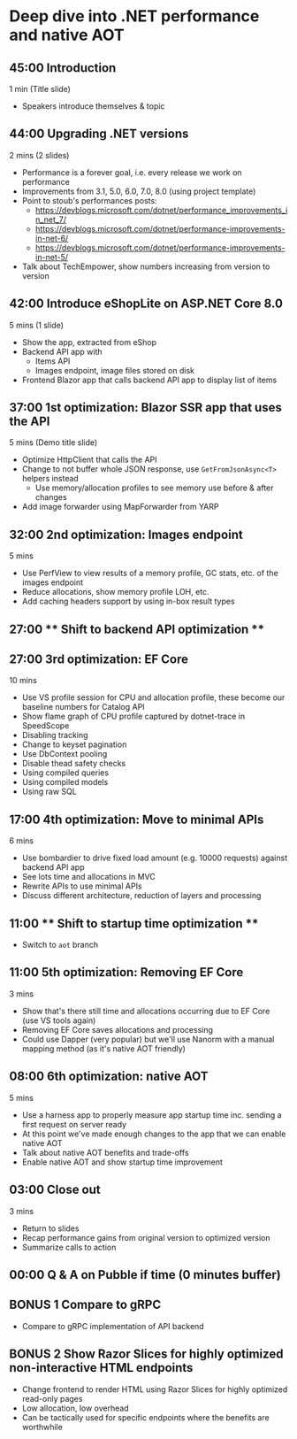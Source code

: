 # Deep dive into .NET performance and native AOT

## 45:00 Introduction

1 min (Title slide)

- Speakers introduce themselves & topic

## 44:00 Upgrading .NET versions

2 mins (2 slides)

- Performance is a forever goal, i.e. every release we work on performance
- Improvements from 3.1, 5.0, 6.0, 7.0, 8.0 (using project template)
- Point to stoub's performances posts:
  - https://devblogs.microsoft.com/dotnet/performance_improvements_in_net_7/
  - https://devblogs.microsoft.com/dotnet/performance-improvements-in-net-6/
  - https://devblogs.microsoft.com/dotnet/performance-improvements-in-net-5/
- Talk about TechEmpower, show numbers increasing from version to version

## 42:00 Introduce eShopLite on ASP.NET Core 8.0

5 mins (1 slide)

- Show the app, extracted from eShop
- Backend API app with
  - Items API
  - Images endpoint, image files stored on disk
- Frontend Blazor app that calls backend API app to display list of items

## 37:00 1st optimization: Blazor SSR app that uses the API

5 mins (Demo title slide)

- Optimize HttpClient that calls the API
- Change to not buffer whole JSON response, use `GetFromJsonAsync<T>` helpers instead
  - Use memory/allocation profiles to see memory use before & after changes
- Add image forwarder using MapForwarder from YARP

## 32:00 2nd optimization: Images endpoint

5 mins

- Use PerfView to view results of a memory profile, GC stats, etc. of the images endpoint
- Reduce allocations, show memory profile LOH, etc.
- Add caching headers support by using in-box result types

## 27:00 ** Shift to backend API optimization **

## 27:00 3rd optimization: EF Core

10 mins

- Use VS profile session for CPU and allocation profile, these become our baseline numbers for Catalog API
- Show flame graph of CPU profile captured by dotnet-trace in SpeedScope
- Disabling tracking
- Change to keyset pagination
- Use DbContext pooling
- Disable thead safety checks
- Using compiled queries
- Using compiled models
- Using raw SQL

## 17:00 4th optimization: Move to minimal APIs

6 mins

- Use bombardier to drive fixed load amount (e.g. 10000 requests) against backend API app
- See lots time and allocations in MVC
- Rewrite APIs to use minimal APIs
- Discuss different architecture, reduction of layers and processing

## 11:00 ** Shift to startup time optimization **

- Switch to `aot` branch

## 11:00 5th optimization: Removing EF Core

3 mins

- Show that's there still time and allocations occurring due to EF Core (use VS tools again)
- Removing EF Core saves allocations and processing
- Could use Dapper (very popular) but we'll use Nanorm with a manual mapping method (as it's native AOT friendly)

## 08:00 6th optimization: native AOT

5 mins

- Use a harness app to properly measure app startup time inc. sending a first request on server ready
- At this point we've made enough changes to the app that we can enable native AOT
- Talk about native AOT benefits and trade-offs
- Enable native AOT and show startup time improvement

## 03:00 Close out

3 mins

- Return to slides
- Recap performance gains from original version to optimized version
- Summarize calls to action

## 00:00 Q & A on Pubble if time (0 minutes buffer)

## BONUS 1 Compare to gRPC

- Compare to gRPC implementation of API backend

## BONUS 2 Show Razor Slices for highly optimized non-interactive HTML endpoints

- Change frontend to render HTML using Razor Slices for highly optimized read-only pages
- Low allocation, low overhead
- Can be tactically used for specific endpoints where the benefits are worthwhile
